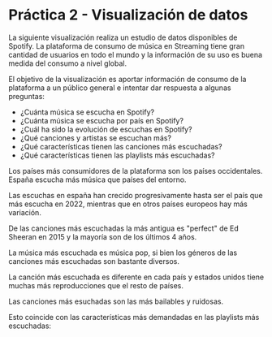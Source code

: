 # Práctica 2 - Visualización de datos

La siguiente visualización realiza un estudio de datos disponibles de Spotify. La plataforma de consumo de música en Streaming tiene gran cantidad de usuarios en todo el mundo y la información de su uso es buena medida del consumo a nivel global.

El objetivo de la visualización es aportar información de consumo de la plataforma a un público general e intentar dar respuesta a algunas preguntas:
  - ¿Cuánta música se escucha en Spotify?
  - ¿Cuánta música se escucha por país en Spotify?
  - ¿Cuál ha sido la evolución de escuchas en Spotify?
  - ¿Qué canciones y artistas se escuchan más?
  - ¿Qué características tienen las canciones más escuchadas?
  - ¿Qué características tienen las playlists más escuchadas?

Los países más consumidores de la plataforma son los países occidentales. España escucha más música que países del entorno.
<div class="flourish-embed flourish-hierarchy" data-src="visualisation/12509279"><script src="https://public.flourish.studio/resources/embed.js"></script></div>

Las escuchas en españa han crecido progresivamente hasta ser el país que más escucha en 2022, mientras que en otros países europeos hay más variación.
<div class="flourish-embed flourish-chart" data-src="visualisation/12525434"><script src="https://public.flourish.studio/resources/embed.js"></script></div>

De las canciones más escuchadas la más antigua es "perfect" de Ed Sheeran en 2015 y la mayoría son de los últimos 4 años.
<div class="flourish-embed flourish-chart" data-src="visualisation/12508564"><script src="https://public.flourish.studio/resources/embed.js"></script></div>
<div class="flourish-embed flourish-chart" data-src="visualisation/12525778"><script src="https://public.flourish.studio/resources/embed.js"></script></div>

La música más escuchada es música pop, si bien los géneros de las canciones más escuchadas son bastante diversos.
<div class="flourish-embed flourish-sankey" data-src="visualisation/12512885"><script src="https://public.flourish.studio/resources/embed.js"></script></div>

La canción más escuchada es diferente en cada país y estados unidos tiene muchas más reproducciones que el resto de países.
<div class="flourish-embed flourish-scatter" data-src="visualisation/12515003"><script src="https://public.flourish.studio/resources/embed.js"></script></div>

Las canciones más esuchadas son las más bailables y ruidosas.
<div class="flourish-embed flourish-sankey" data-src="visualisation/12512468"><script src="https://public.flourish.studio/resources/embed.js"></script></div>

Esto coincide con las características más demandadas en las playlists más escuchadas:
<div class="flourish-embed flourish-chart" data-src="visualisation/12513037"><script src="https://public.flourish.studio/resources/embed.js"></script></div>
